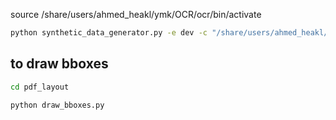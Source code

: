 source  /share/users/ahmed_heakl/ymk/OCR/ocr/bin/activate
```bash
python synthetic_data_generator.py -e dev -c "/share/users/ahmed_heakl/ymk/OCR/OCR/synthetic_data_generation/config/config.json"
```

## to draw bboxes

```bash
cd pdf_layout
```
```bash
python draw_bboxes.py 
```